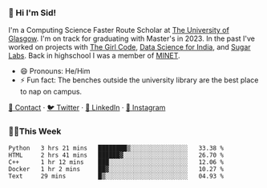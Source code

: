 ### 👋 Hi I'm Sid!
I'm a Computing Science Faster Route Scholar at [The University of Glasgow](https://gla.ac.uk). I'm on track for graduating with Master's in 2023. In the past I've worked on projects with [The Girl Code](https://thegirlcode.co/), [Data Science for India](), and [Sugar Labs](https://sugarlabs.org/). Back in highschool I was a member of [MINET](https://minet.co/). 

- 😄 Pronouns: He/Him
- ⚡ Fun fact: The benches outside the university library are the best place to nap on campus.

[📇 Contact](https://sid.gg/) · [🐦 Twitter](https://twitter.com/scholaronroad) · [👔 LinkedIn](https://linkedin.com/in/sidhant-bhavnani) · [📸 Instagram](https://www.instagram.com/bhavnani.pvt/) 

### 👨‍💻This Week
<!--START_SECTION:waka-->
```text
Python   3 hrs 21 mins   ████████▒░░░░░░░░░░░░░░░░   33.38 % 
HTML     2 hrs 41 mins   ██████▓░░░░░░░░░░░░░░░░░░   26.70 % 
C++      1 hr 12 mins    ███░░░░░░░░░░░░░░░░░░░░░░   12.06 % 
Docker   1 hr 2 mins     ██▓░░░░░░░░░░░░░░░░░░░░░░   10.27 % 
Text     29 mins         █▒░░░░░░░░░░░░░░░░░░░░░░░   04.93 % 
```
<!--END_SECTION:waka-->
